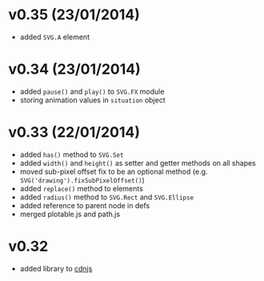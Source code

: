 # v0.35 (23/01/2014)

- added `SVG.A` element

# v0.34 (23/01/2014)

- added `pause()` and `play()` to `SVG.FX` module
- storing animation values in `situation` object

# v0.33 (22/01/2014)

- added `has()` method to `SVG.Set`
- added `width()` and `height()` as setter and getter methods on all shapes
- moved sub-pixel offset fix to be an optional method (e.g. `SVG('drawing').fixSubPixelOffset()`)
- added `replace()` method to elements
- added `radius()` method to `SVG.Rect` and `SVG.Ellipse`
- added reference to parent node in defs
- merged plotable.js and path.js

# v0.32

- added library to [cdnjs](http://cdnjs.com)